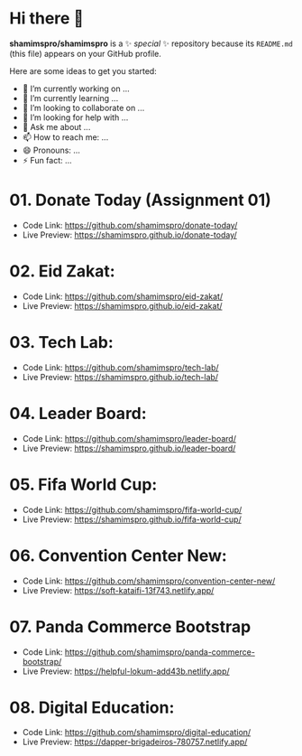 # Hi there 👋

**shamimspro/shamimspro** is a ✨ _special_ ✨ repository because its `README.md` (this file) appears on your GitHub profile.

Here are some ideas to get you started:

- 🔭 I’m currently working on ...
- 🌱 I’m currently learning ...
- 👯 I’m looking to collaborate on ...
- 🤔 I’m looking for help with ...
- 💬 Ask me about ...
- 📫 How to reach me: ...
- 😄 Pronouns: ...
- ⚡ Fun fact: ...


# 01. Donate Today (Assignment 01)
- Code Link: https://github.com/shamimspro/donate-today/
- Live Preview: https://shamimspro.github.io/donate-today/

# 02. Eid Zakat:
- Code Link: https://github.com/shamimspro/eid-zakat/
- Live Preview: https://shamimspro.github.io/eid-zakat/

# 03. Tech Lab:
- Code Link: https://github.com/shamimspro/tech-lab/
- Live Preview: https://shamimspro.github.io/tech-lab/

# 04. Leader Board:
- Code Link: https://github.com/shamimspro/leader-board/
- Live Preview: https://shamimspro.github.io/leader-board/

# 05. Fifa World Cup:
- Code Link: https://github.com/shamimspro/fifa-world-cup/
- Live Preview: https://shamimspro.github.io/fifa-world-cup/

# 06. Convention Center New:
- Code Link: https://github.com/shamimspro/convention-center-new/
- Live Preview: https://soft-kataifi-13f743.netlify.app/

# 07. Panda Commerce Bootstrap
- Code Link: https://github.com/shamimspro/panda-commerce-bootstrap/
- Live Preview: https://helpful-lokum-add43b.netlify.app/

# 08. Digital Education:
- Code Link: https://github.com/shamimspro/digital-education/
- Live Preview: https://dapper-brigadeiros-780757.netlify.app/ 
